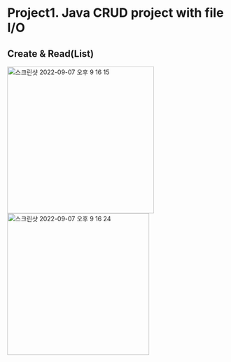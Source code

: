 # Project1. Java CRUD project with file I/O
## Create & Read(List)
<img width="335" alt="스크린샷 2022-09-07 오후 9 16 15" src="https://user-images.githubusercontent.com/93187535/188878332-1c46c68f-8757-4701-b1f9-a6380653067b.png">
<img width="324" alt="스크린샷 2022-09-07 오후 9 16 24" src="https://user-images.githubusercontent.com/93187535/188878338-786315e6-727f-490e-a443-5a34b17658b0.png">
